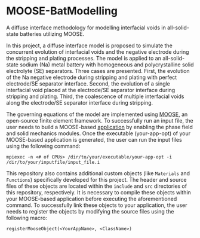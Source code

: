 # MOOSE-BatModelling
A diffuse interface methodology for modelling interfacial voids in all-solid-state batteries utilizing MOOSE.

In this project, a diffuse interface model is proposed to simulate the concurrent evolution of interfacial voids and the negative electrode during the stripping and plating processes. The model is applied to an all-solid-state sodium (Na) metal battery with homogeneous and polycrystalline solid electrolyte (SE) separators. Three cases are presented. First, the evolution of the Na negative electrode during stripping and plating with perfect electrode/SE separator interface. Second, the evolution of a single interfacial void placed at the electrode/SE separator interface during stripping and plating. Third, the coalescence of multiple interfacial voids along the electrode/SE separator interface during stripping.

The governing equations of the model are implemented using [MOOSE](https://mooseframework.inl.gov/), an open-source finite element framework.
To successfully run an input file, the user needs to build a MOOSE-based [application](https://mooseframework.inl.gov/getting_started/new_users.html) by enabling the phase field and solid mechanics modules. Once the executable (your-app-opt) of your MOOSE-based application is generated, the user can run the input files using the following command:

`mpiexec -n <# of CPUs> /dir/to/your/executable/your-app-opt -i /dir/to/your/inputfile/input_file.i`

This repository also contains additional custom objects (like `Materials` and `Functions`) specifically developed for this project. The header and source files of these objects are located within the `include` and `src` directories of this repository, respectively. It is necessary to compile these objects within your MOOSE-based application before executing the aforementioned command. To successfully link these objects to your application, the user needs to register the objects by modifying the source files using the following macro:

`registerMooseObject(<YourAppName>, <ClassName>)`
